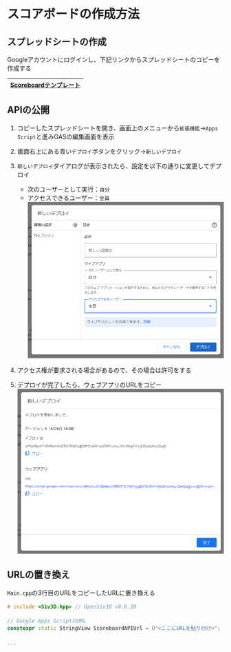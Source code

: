 # スコアボードの作成方法

## スプレッドシートの作成

Googleアカウントにログインし、下記リンクからスプレッドシートのコピーを作成する

| [Scoreboardテンプレート](https://docs.google.com/spreadsheets/d/1IHG3NuneuxWctajEr_-44pAU8F2YZDZbRbDODK7w37U/copy) |
|-|

## APIの公開

1. コピーしたスプレッドシートを開き、画面上のメニューから`拡張機能`→`Apps Script`と進みGASの編集画面を表示

2. 画面右上にある青い`デプロイ`ボタンをクリック→`新しいデプロイ`

3. `新しいデプロイ`ダイアログが表示されたら、設定を以下の通りに変更してデプロイ
    - 次のユーザーとして実行：`自分`
    - アクセスできるユーザー：`全員`
  ![](Screenshot/3.png)

4. アクセス権が要求される場合があるので、その場合は許可をする

5. デプロイが完了したら、ウェブアプリのURLをコピー
![](Screenshot/4.png)

## URLの置き換え

`Main.cpp`の3行目のURLをコピーしたURLに置き換える

```cpp
# include <Siv3D.hpp> // OpenSiv3D v0.6.10

// Google Apps ScriptのURL
constexpr static StringView ScoreboardAPIUrl = U"<ここにURLを貼り付け>";

...
```
